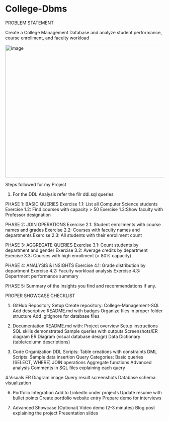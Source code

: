 # College-Dbms
PROBLEM STATEMENT

Create a College Management Database and analyze student performance, course enrollment, and faculty workload

<img width="741" height="421" alt="image" src="https://github.com/user-attachments/assets/599cd6a3-1fac-4d48-bd44-963f7e0b3197" />



Steps followed for my Project

1. For the DDL Analysis refer the filr ddl.sql queries

PHASE 1: BASIC QUERIES 
Exercise 1.1: List all Computer Science students
Exercise 1.2: Find courses with capacity > 50
Exercise 1.3:Show faculty with Professor designation

PHASE 2: JOIN OPERATIONS 
Exercise 2.1: Student enrollments with course names and grades
Exercise 2.2: Courses with faculty names and departments
Exercise 2.3: All students with their enrollment count

PHASE 3: AGGREGATE QUERIES 
Exercise 3.1: Count students by department and gender
Exercise 3.2: Average credits by department
Exercise 3.3: Courses with high enrollment (> 80% capacity)

PHASE 4: ANALYSIS & INSIGHTS 
Exercise 4.1: Grade distribution by department
Exercise 4.2: Faculty workload analysis
Exercise 4.3: Department performance summary

PHASE 5: Summary of the insights you find and recommendations if any.


PROPER SHOWCASE CHECKLIST
1. GitHub Repository Setup
Create repository: College-Management-SQL
Add descriptive README.md with badges
Organize files in proper folder structure
Add .gitignore for database files

2. Documentation
README.md with:
Project overview
Setup instructions
SQL skills demonstrated
Sample queries with outputs
Screenshots/ER diagram
ER Diagram (visual database design)
Data Dictionary (table/column descriptions)

3. Code Organization
DDL Scripts: Table creations with constraints
DML Scripts: Sample data insertion
Query Categories:
Basic queries (SELECT, WHERE)
JOIN operations
Aggregate functions
Advanced analysis
Comments in SQL files explaining each query

4.Visuals
ER Diagram image
Query result screenshots
Database schema visualization

6. Portfolio Integration
Add to LinkedIn under projects
Update resume with bullet points
Create portfolio website entry
Prepare demo for interviews

7. Advanced Showcase (Optional)
Video demo (2-3 minutes)
Blog post explaining the project
Presentation slides



